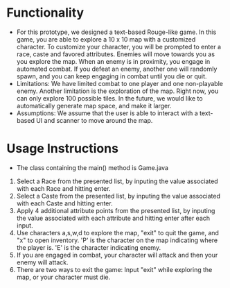 # Functionality
* For this prototype, we designed a text-based Rouge-like game. In this game, you are able to explore a 10 x 10 map with a customized character. To customize your character, you will be prompted to enter a race, caste and favored attributes. Enemies will move towards you as you explore the map.  When an enemy is in proximity, you engage in automated combat. If you defeat an enemy, another one will randomly spawn, and you can keep engaging in combat until you die or quit.
* Limitations: We have limited combat to one player and one non-playable enemy. Another limitation is the exploration of the map. Right now, you can only explore 100 possible tiles. In the future, we would like to automatically generate map space, and make it larger.
* Assumptions: We assume that the user is able to interact with a text-based UI and scanner to move around the map.
# Usage Instructions
* The class containing the main() method is Game.java
1) Select a Race from the presented list, by inputing the value associated with each Race and hitting enter.
2) Select a Caste from the presented list, by inputing the value associated with each Caste and hitting enter.
3) Apply 4 additional attribute points from the presented list, by inputing the value associated with each attribute and hitting enter after each input. 
4) Use characters a,s,w,d to explore the map, "exit" to quit the game, and "x" to open inventory. 'P' is the character on the map indicating where the player is. 'E' is the character indicating enemy. 
5) If you are engaged in combat, your character will attack and then your enemy will attack. 
6) There are two ways to exit the game: Input "exit" while exploring the map, or your character must die. 

